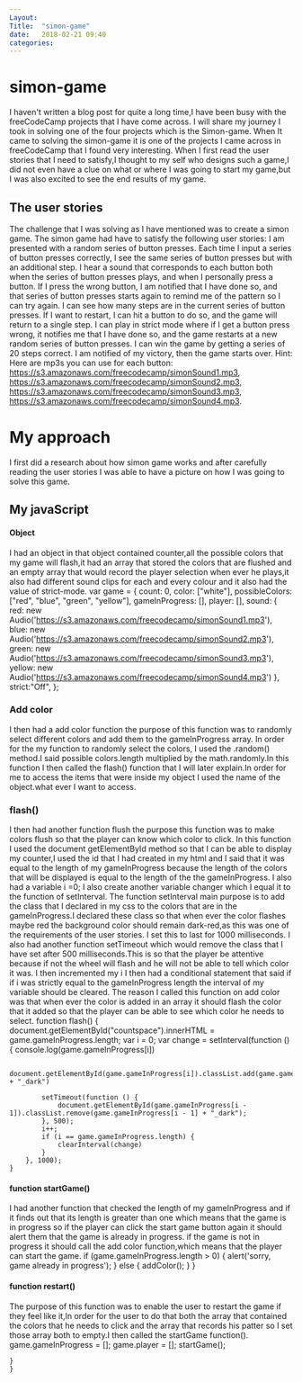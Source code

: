 ```yaml
---
Layout: 
Title:  "simon-game"
date:   2018-02-21 09:40
categories: 
---
```

# simon-game
I haven't written a blog post for quite a long time,I have been busy with the freeCodeCamp projects that I have come across.
I will share my journey I took in solving one of the four projects which is the Simon-game.
When It came to solving the simon-game it is one of the projects I came across in freeCodeCamp that I found very interesting.
When I first read the user stories that I need to satisfy,I thought to my self who designs such a game,I did not even have a clue on what or where I was going to start my game,but I was also excited to see the end results of my game.
## The user stories
The challenge that I was solving as I have mentioned was to create a simon game. The simon game had have to satisfy the following user stories:
 I am presented with a random series of button presses.
 Each time I input a series of button presses correctly, I see the same series of button presses but with an additional step.
I hear a sound that corresponds to each button both when the series of button presses plays, and when I personally press a button.
 If I press the wrong button, I am notified that I have done so, and that series of button presses starts again to remind me of the pattern so I can try again.
I can see how many steps are in the current series of button presses.
If I want to restart, I can hit a button to do so, and the game will return to a single step.
I can play in strict mode where if I get a button press wrong, it notifies me that I have done so, and the game restarts at a new random series of button presses.
I can win the game by getting a series of 20 steps correct. I am notified of my victory, then the game starts over.
Hint: Here are mp3s you can use for each button: https://s3.amazonaws.com/freecodecamp/simonSound1.mp3, https://s3.amazonaws.com/freecodecamp/simonSound2.mp3, https://s3.amazonaws.com/freecodecamp/simonSound3.mp3, https://s3.amazonaws.com/freecodecamp/simonSound4.mp3. 
# My approach
I first did a research about how simon game works and after carefully reading the user stories I was able to have a picture on how I was going to solve this game.
## My javaScript 
#### Object
I had an object in that object contained counter,all the possible colors that my game will flash,it had an array that stored the colors that are flushed and an empty array that would record the player selection when ever he plays,it also had different sound clips for each and every colour and it also had the value of strict-mode.
var game = {
        count: 0,
        color: ["white"],
        possibleColors: ["red", "blue", "green", "yellow"],
        gameInProgress: [],
        player: [],
        sound: {
            red: new Audio('https://s3.amazonaws.com/freecodecamp/simonSound1.mp3'),
            blue: new Audio('https://s3.amazonaws.com/freecodecamp/simonSound2.mp3'),
            green: new Audio('https://s3.amazonaws.com/freecodecamp/simonSound3.mp3'),
            yellow: new Audio('https://s3.amazonaws.com/freecodecamp/simonSound4.mp3')
        },
        strict:"Off",
    };

### Add color
I then had a add color function the purpose of this function was to randomly select different colors and add them to the gameInProgress array.
In order for the my function to randomly select the colors, I used the .random() method.I said possible colors.length multiplied by the math.randomly.In this function I then called the flash() function that I will later explain.In order for me to access the items that were inside my object I used the name of the object.what ever I want to access.

### flash()
I then had another function flush the purpose this function was to make colors flush so that the player can know which color to click.
In this function I used the document getElementById method so that I can be able to display my counter,I used the id that I had created in my html and I said that it was equal to the length of my gameInProgress because the length of the colors that will be displayed is equal to the length of the the gameInProgress.
I also had a variable i =0; I also create another variable changer which I equal it to the function of setInterval.
The function setInterval main purpose is to add the class that I declared in my css to the colors that are in the gameInProgress.I declared these class so that when ever the color flashes maybe red the background color should remain dark-red,as this was one of the requirements of the user stories. I set this to last for 1000 milliseconds.
I also had another function setTimeout which would remove the class that I have set after 500 milliseconds.This is so that the player be attentive because if not the wheel will flash and he will not be able to tell which color it was.
I then incremented my i 
I then had a conditional statement that said if if i was strictly equal to the gameInProgress length the interval of my variable should be cleared.
The reason I called this function on add color was that when ever the color is added in an array it should flash the color that it added so that the player can be able to see which color he needs to select.
function flash() {
        document.getElementById("countspace").innerHTML = game.gameInProgress.length;
        var i = 0;
        var change = setInterval(function () {
            console.log(game.gameInProgress[i])

            document.getElementById(game.gameInProgress[i]).classList.add(game.gameInProgress[i] + "_dark")

            setTimeout(function () {
                document.getElementById(game.gameInProgress[i - 1]).classList.remove(game.gameInProgress[i - 1] + "_dark");
            }, 500);
            i++;
            if (i == game.gameInProgress.length) {
                clearInterval(change)
            }
        }, 1000);
    }
#### function startGame() 
I had another function that checked  the length of my gameInProgress and if it finds out that its length is greater than one which means that the game is in progress so if the player can click the start game button again it should alert them that the game is already in progress.
if the game is not in progress it should call the add color function,which means that the player can start the game.
        if (game.gameInProgress.length > 0) {
            alert('sorry, game already in progress');
        } else {
            addColor();
        }
    }
#### function restart() 
The purpose of this function was to enable the user to restart the game if they feel like it,In order for the user to do that both the array that contained the colors that he needs to click and the array that records his patter so I set those array both to empty.I then called the startGame function().
        game.gameInProgress = [];
        game.player = [];
        startGame();

    }
    }
